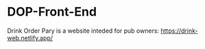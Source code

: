 # DOP-Front-End

Drink Order Pary is a website inteded for pub owners: https://drink-web.netlify.app/
